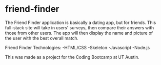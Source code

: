 # friend-finder

The Friend Finder application is basically a dating app, but for friends. This full-stack site will take in users' surveys, then compare their answers with those from other users. The app will then display the name and picture of the user with the best overall match.

Friend Finder Technologies:
-HTML/CSS
-Skeleton
-Javascript
-Node.js

This was made as a project for the Coding Bootcamp at UT Austin.
